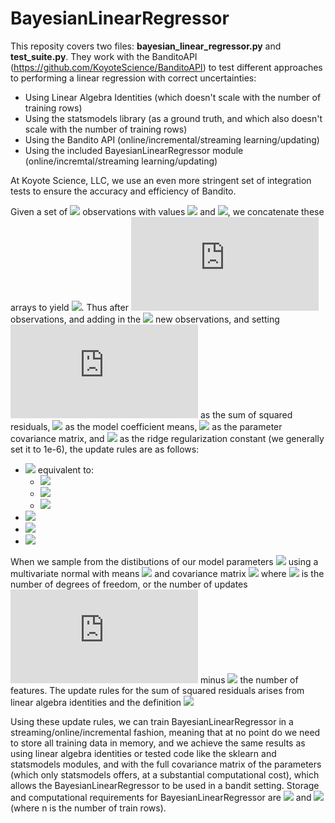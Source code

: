 # BayesianLinearRegressor

This reposity covers two files: **bayesian_linear_regressor.py** and **test_suite.py**. They work with the BanditoAPI (https://github.com/KoyoteScience/BanditoAPI) to test different approaches to performing a linear regression with correct uncertainties:

* Using Linear Algebra Identities (which doesn't scale with the number of training rows)
* Using the statsmodels library (as a ground truth, and which also doesn't scale with the number of training rows)
* Using the Bandito API (online/incremental/streaming learning/updating)
* Using the included BayesianLinearRegressor module (online/incremtal/streaming learning/updating)

At Koyote Science, LLC, we use an even more stringent set of integration tests to ensure the accuracy and efficiency of Bandito.

Given a set of ![](https://latex.codecogs.com/svg.latex?n_\text{obs}) observations with values ![](https://latex.codecogs.com/svg.latex?\mathbf{X}) and ![](https://latex.codecogs.com/svg.latex?\mathbf{y}), we concatenate these arrays to yield ![](https://latex.codecogs.com/svg.latex?\mathbf{X}\oplus\mathbf{y}). Thus after ![](https://latex.codecogs.com/svg.latex?n) observations, and adding in the ![](https://latex.codecogs.com/svg.latex?n_\text{obs}) new observations, and setting ![](https://latex.codecogs.com/svg.latex?R) as the sum of squared residuals, ![](https://latex.codecogs.com/svg.latex?\mathbf{\hat{\beta}}) as the model coefficient means, ![](https://latex.codecogs.com/svg.latex?\Sigma) as the parameter covariance matrix, and ![](https://latex.codecogs.com/svg.latex?\lambda) as the ridge regularization constant (we generally set it to 1e-6), the update rules are as follows:

* <img src="https://latex.codecogs.com/svg.latex?((\mathbf{X}\oplus\mathbf{y})^\text{T}(\mathbf{X}\oplus\mathbf{y}))_{n+n_{\text{obs}}}=((\mathbf{X}\oplus\mathbf{y})^\text{T}(\mathbf{X}\oplus\mathbf{y}))_{n}+(\mathbf{X}\oplus\mathbf{y})^{\text{T}}(\mathbf{X}\oplus\mathbf{y})"> equivalent to:
  * <img src="https://latex.codecogs.com/svg.latex?(\mathbf{X}^\text{T}\mathbf{X})_{n+n_{\text{obs}}}=(\mathbf{X}^\text{T}\mathbf{X})_{n}+\mathbf{X}^{\text{T}}\mathbf{X}">
  * <img src="https://latex.codecogs.com/svg.latex?(\mathbf{y}^\text{T}\mathbf{y})_{n+n_{\text{obs}}}=(\mathbf{y}^\text{T}\mathbf{y})_{n}+\mathbf{y}^{\text{T}}\mathbf{y}">
  * <img src="https://latex.codecogs.com/svg.latex?(\mathbf{X}^\text{T}\mathbf{y})_{n+n_{\text{obs}}}=(\mathbf{X}^\text{T}\mathbf{y})_{n}+\mathbf{X}^{\text{T}}\mathbf{y}">
* <img src="https://latex.codecogs.com/svg.latex?R_{n+n_{\text{obs}}}=R_{n}+\mathbf{y}^{\text{T}}\mathbf{y}-\mathbf{\hat{\beta}}_{n+n_{\text{obs}}}^\text{T}\mathbf{\Sigma}_{n+n_{\text{obs}}}^{-1}\mathbf{\hat{\beta}}_{n+n_{\text{obs}}}+\mathbf{\hat{\beta}}_{n}^\text{T}\mathbf{\Sigma}_{n}^{-1}\mathbf{\hat{\beta}}_{n}">
* <img src="https://latex.codecogs.com/svg.latex?\mathbf{\Sigma}_{n}^{-1}=\mathbf{X}_{n}^\text{T}\mathbf{X}_{n}+\lambda\mathbf{I}">
* <img src="https://latex.codecogs.com/svg.latex?\mathbf{\hat{\beta}}_{n}=\mathbf{\Sigma}_{n}\mathbf{X}_{n}^\text{T}\mathbf{y}">

When we sample from the distibutions of our model parameters ![](https://latex.codecogs.com/svg.latex?\mathbf{\beta}) using a multivariate normal with means ![](https://latex.codecogs.com/svg.latex?\mathbf{\hat{\beta}}) and covariance matrix ![](https://latex.codecogs.com/svg.latex?\mathbf{\Sigma}R/n_\text{d.o.f.}) where ![](https://latex.codecogs.com/svg.latex?n_{\text{d.o.f.}}) is the number of degrees of freedom, or the number of updates ![](https://latex.codecogs.com/svg.latex?n) minus ![](https://latex.codecogs.com/svg.latex?n_\text{features})  the number of features. The update rules for the sum of squared residuals arises from linear algebra identities and the definition <img src="https://latex.codecogs.com/svg.latex?R_{n}=(\mathbf{y}-\mathbf{\hat{\beta}}^\text{T}\mathbf{X})^\text{T}_{n}(\mathbf{y}-\mathbf{\hat{\beta}}^\text{T}\mathbf{X})_{n}"> 

Using these update rules, we can train BayesianLinearRegressor in a streaming/online/incremental fashion, meaning that at no point do we need to store all training data in memory, and we achieve the same results as using linear algebra identities or tested code like the sklearn and statsmodels modules, and with the full covariance matrix of the parameters (which only statsmodels offers, at a substantial computational cost), which allows the BayesianLinearRegressor to be used in a bandit setting. Storage and computational requirements for BayesianLinearRegressor are <img src="https://latex.codecogs.com/svg.latex?O(n_\text{features}^2)"> and  <img src="https://latex.codecogs.com/svg.latex?O(n\times&space;n_\text{features}^3)"> (where n is the number of train rows).

